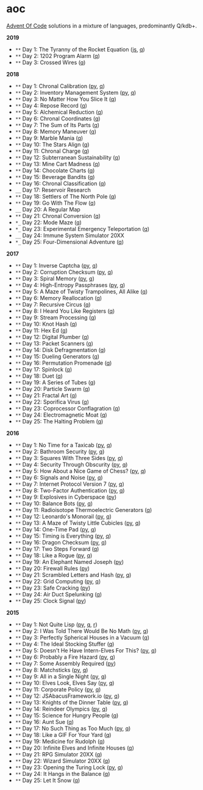 # aoc
[Advent Of Code](http://adventofcode.com/) solutions in a mixture of languages, predominantly Q/kdb+.

**2019**

  - `**` Day 1: The Tyranny of the Rocket Equation ([js](2019/01.js), [q](2019/01.q))
  - `**` Day 2: 1202 Program Alarm ([q](2019/02.q))
  - `**` Day 3: Crossed Wires ([q](2019/03.q))

**2018**

  - `**` Day 1: Chronal Calibration ([py](2018/01.py), [q](2018/01.q))
  - `**` Day 2: Inventory Management System ([py](2018/02.py), [q](2018/02.q))
  - `**` Day 3: No Matter How You Slice It ([q](2018/03.q))
  - `**` Day 4: Repose Record ([q](2018/04.q))
  - `**` Day 5: Alchemical Reduction ([q](2018/05.q))
  - `**` Day 6: Chronal Coordinates ([q](2018/06.q))
  - `**` Day 7: The Sum of Its Parts ([q](2018/07.q))
  - `**` Day 8: Memory Maneuver ([q](2018/08.q))
  - `**` Day 9: Marble Mania ([q](2018/09.q))
  - `**` Day 10: The Stars Align ([q](2018/10.q))
  - `**` Day 11: Chronal Charge ([q](2018/11.q))
  - `**` Day 12: Subterranean Sustainability ([q](2018/12.q))
  - `**` Day 13: Mine Cart Madness ([q](2018/13.q))
  - `**` Day 14: Chocolate Charts ([q](2018/14.q))
  - `**` Day 15: Beverage Bandits ([q](2018/15.q))
  - `**` Day 16: Chronal Classification ([q](2018/16.q))
  - `__` Day 17: Reservoir Research
  - `**` Day 18: Settlers of The North Pole ([q](2018/18.q))
  - `**` Day 19: Go With The Flow ([q](2018/19.q))
  - `__` Day 20: A Regular Map
  - `**` Day 21: Chronal Conversion ([q](2018/21.q))
  - `*_` Day 22: Mode Maze ([q](2018/22.q))
  - `*_` Day 23: Experimental Emergency Teleportation ([q](2018/23.q))
  - `__` Day 24: Immune System Simulator 20XX
  - `*_` Day 25: Four-Dimensional Adventure ([q](2018/25.q))

**2017**

  - `**` Day 1: Inverse Captcha ([py](2017/01.py), [q](2017/01.q))
  - `**` Day 2: Corruption Checksum ([py](2017/02.py), [q](2017/02.q))
  - `**` Day 3: Spiral Memory ([py](2017/03.py), [q](2017/03.q))
  - `**` Day 4: High-Entropy Passphrases ([py](2017/04.py), [q](2017/04.q))
  - `**` Day 5: A Maze of Twisty Trampolines, All Alike ([q](2017/05.q))
  - `**` Day 6: Memory Reallocation ([q](2017/06.q))
  - `**` Day 7: Recursive Circus ([q](2017/07.q))
  - `**` Day 8: I Heard You Like Registers ([q](2017/08.q))
  - `**` Day 9: Stream Processing ([q](2017/09.q))
  - `**` Day 10: Knot Hash ([q](2017/10.q))
  - `**` Day 11: Hex Ed ([q](2017/11.q))
  - `**` Day 12: Digital Plumber ([q](2017/12.q))
  - `**` Day 13: Packet Scanners ([q](2017/13.q))
  - `**` Day 14: Disk Defragmentation ([q](2017/14.q))
  - `**` Day 15: Dueling Generators ([q](2017/15.q))
  - `**` Day 16: Permutation Promenade ([q](2017/16.q))
  - `**` Day 17: Spinlock ([q](2017/17.q))
  - `**` Day 18: Duet ([q](2017/18.q))
  - `**` Day 19: A Series of Tubes ([q](2017/19.q))
  - `**` Day 20: Particle Swarm ([q](2017/20.q))
  - `**` Day 21: Fractal Art  ([q](2017/21.q))
  - `**` Day 22: Sporifica Virus ([q](2017/22.q))
  - `**` Day 23: Coprocessor Conflagration ([q](2017/23.q))
  - `**` Day 24: Electromagnetic Moat ([q](2017/24.q))
  - `**` Day 25: The Halting Problem ([q](2017/25.q))

**2016**

 - `**` Day 1: No Time for a Taxicab ([py](2016/01.py), [q](2016/01.q))
 - `**` Day 2: Bathroom Security ([py](2016/02.py), [q](2016/02.q))
 - `**` Day 3: Squares With Three Sides ([py](2016/03.py), [q](2016/03.q))
 - `**` Day 4: Security Through Obscurity ([py](2016/04.py), [q](2016/04.q))
 - `**` Day 5: How About a Nice Game of Chess? ([py](2016/05.py), [q](2016/05.q))
 - `**` Day 6: Signals and Noise ([py](2016/06.py), [q](2016/06.q))
 - `**` Day 7: Internet Protocol Version 7 ([py](2016/07.py), [q](2016/07.q))
 - `**` Day 8: Two-Factor Authentication ([py](2016/08.py), [q](2016/08.q))
 - `**` Day 9: Explosives in Cyberspace ([py](2016/09.py))
 - `**` Day 10: Balance Bots ([py](2016/10.py), [q](2016/10.q))
 - `**` Day 11: Radioisotope Thermoelectric Generators ([q](2016/11.q))
 - `**` Day 12: Leonardo's Monorail ([py](2016/12.py), [q](2016/12.q))
 - `**` Day 13: A Maze of Twisty Little Cubicles ([py](2016/13.py), [q](2016/13.q))
 - `**` Day 14: One-Time Pad ([py](2016/14.py), [q](2016/14.q))
 - `**` Day 15: Timing is Everything ([py](2016/15.py), [q](2016/15.q))
 - `**` Day 16: Dragon Checksum ([py](2016/16.py), [q](2016/16.q))
 - `**` Day 17: Two Steps Forward ([q](2016/17.q))
 - `**` Day 18: Like a Rogue ([py](2016/18.py), [q](2016/18.q))
 - `**` Day 19: An Elephant Named Joseph ([py](2016/19.py))
 - `**` Day 20: Firewall Rules ([py](2016/20.py))
 - `**` Day 21: Scrambled Letters and Hash ([py](2016/21.py), [q](2016/21.q))
 - `**` Day 22: Grid Computing ([py](2016/22.py), [q](2016/22.q))
 - `**` Day 23: Safe Cracking ([py](2016/23.py))
 - `**` Day 24: Air Duct Spelunking ([q](2016/24.q))
 - `**` Day 25: Clock Signal ([py](2016/25.py))

**2015**

 - `**` Day 1: Not Quite Lisp ([py](2015/01.py), [q](2015/01.q), [r](2015/01.r))
 - `**` Day 2: I Was Told There Would Be No Math ([py](2015/02.py), [q](2015/02.q))
 - `**` Day 3: Perfectly Spherical Houses in a Vacuum ([q](2015/03.q))
 - `**` Day 4: The Ideal Stocking Stuffer ([q](2015/04.q))
 - `**` Day 5: Doesn't He Have Intern-Elves For This? ([py](2015/05.py), [q](2015/05.q))
 - `**` Day 6: Probably a Fire Hazard ([py](2015/06.py), [q](2015/06.q))
 - `**` Day 7: Some Assembly Required ([py](2015/07.py))
 - `**` Day 8: Matchsticks ([py](2015/08.py), [q](2015/08.q))
 - `**` Day 9: All in a Single Night ([py](2015/09.py), [q](2015/09.q))
 - `**` Day 10: Elves Look, Elves Say ([py](2015/10.py), [q](2015/10.q))
 - `**` Day 11: Corporate Policy ([py](2015/11.py), [q](2015/11.q))
 - `**` Day 12: JSAbacusFramework.io ([py](2015/12.py), [q](2015/12.q))
 - `**` Day 13: Knights of the Dinner Table ([py](2015/13.py), [q](2015/13.q))
 - `**` Day 14: Reindeer Olympics ([py](2015/14.py), [q](2015/14.q))
 - `**` Day 15: Science for Hungry People ([q](2015/15.q))
 - `**` Day 16: Aunt Sue ([q](2015/16.q))
 - `**` Day 17: No Such Thing as Too Much ([py](2015/17.py), [q](2015/17.q))
 - `**` Day 18: Like a GIF For Your Yard ([q](2015/18.q))
 - `**` Day 19: Medicine for Rudolph ([q](2015/19.q))
 - `**` Day 20: Infinite Elves and Infinite Houses ([q](2015/20.q))
 - `**` Day 21: RPG Simulator 20XX ([q](2015/21.q))
 - `**` Day 22: Wizard Simulator 20XX ([q](2015/22.q))
 - `**` Day 23: Opening the Turing Lock ([py](2015/23.py), [q](2015/23.q))
 - `**` Day 24: It Hangs in the Balance ([q](2015/24.q))
 - `**` Day 25: Let It Snow ([q](2015/25.q))
